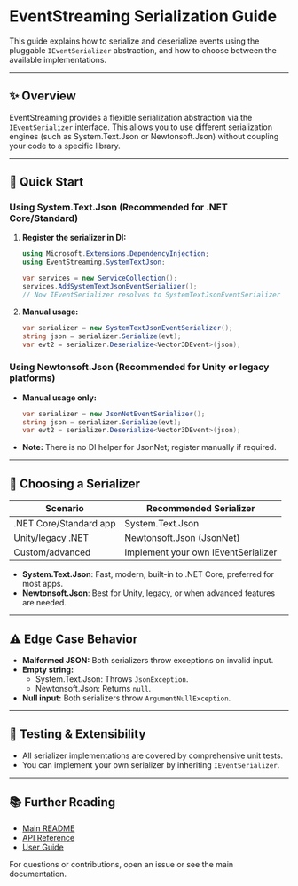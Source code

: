 # EventStreaming Serialization Guide

This guide explains how to serialize and deserialize events using the pluggable `IEventSerializer` abstraction, and how to choose between the available implementations.

---

## ✨ Overview

EventStreaming provides a flexible serialization abstraction via the `IEventSerializer` interface. This allows you to use different serialization engines (such as System.Text.Json or Newtonsoft.Json) without coupling your code to a specific library.

---

## 🚀 Quick Start

### Using System.Text.Json (Recommended for .NET Core/Standard)

1. **Register the serializer in DI:**
    ```csharp
    using Microsoft.Extensions.DependencyInjection;
    using EventStreaming.SystemTextJson;

    var services = new ServiceCollection();
    services.AddSystemTextJsonEventSerializer();
    // Now IEventSerializer resolves to SystemTextJsonEventSerializer
    ```

2. **Manual usage:**
    ```csharp
    var serializer = new SystemTextJsonEventSerializer();
    string json = serializer.Serialize(evt);
    var evt2 = serializer.Deserialize<Vector3DEvent>(json);
    ```

### Using Newtonsoft.Json (Recommended for Unity or legacy platforms)

- **Manual usage only:**
    ```csharp
    var serializer = new JsonNetEventSerializer();
    string json = serializer.Serialize(evt);
    var evt2 = serializer.Deserialize<Vector3DEvent>(json);
    ```
- **Note:** There is no DI helper for JsonNet; register manually if required.

---

## 🔄 Choosing a Serializer

| Scenario                | Recommended Serializer           |
|-------------------------|----------------------------------|
| .NET Core/Standard app  | System.Text.Json                 |
| Unity/legacy .NET       | Newtonsoft.Json (JsonNet)        |
| Custom/advanced         | Implement your own IEventSerializer |

- **System.Text.Json**: Fast, modern, built-in to .NET Core, preferred for most apps.
- **Newtonsoft.Json**: Best for Unity, legacy, or when advanced features are needed.

---

## ⚠️ Edge Case Behavior

- **Malformed JSON:** Both serializers throw exceptions on invalid input.
- **Empty string:**
  - System.Text.Json: Throws `JsonException`.
  - Newtonsoft.Json: Returns `null`.
- **Null input:** Both serializers throw `ArgumentNullException`.

---

## 🧪 Testing & Extensibility

- All serializer implementations are covered by comprehensive unit tests.
- You can implement your own serializer by inheriting `IEventSerializer`.

---

## 📚 Further Reading
- [Main README](../README.md)
- [API Reference](API.md)
- [User Guide](usage.md)

For questions or contributions, open an issue or see the main documentation.
